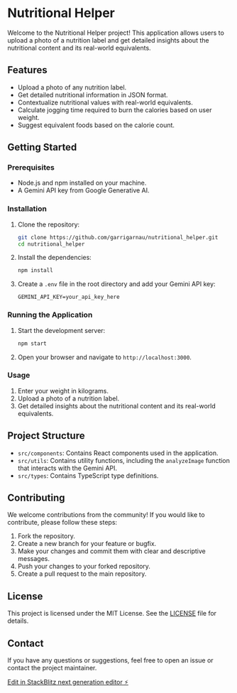 # Nutritional Helper

Welcome to the Nutritional Helper project! This application allows users to upload a photo of a nutrition label and get detailed insights about the nutritional content and its real-world equivalents.

## Features

- Upload a photo of any nutrition label.
- Get detailed nutritional information in JSON format.
- Contextualize nutritional values with real-world equivalents.
- Calculate jogging time required to burn the calories based on user weight.
- Suggest equivalent foods based on the calorie count.

## Getting Started

### Prerequisites

- Node.js and npm installed on your machine.
- A Gemini API key from Google Generative AI.

### Installation

1. Clone the repository:

   ```bash
   git clone https://github.com/garrigarnau/nutritional_helper.git
   cd nutritional_helper
   ```

2. Install the dependencies:

   ```bash
   npm install
   ```

3. Create a `.env` file in the root directory and add your Gemini API key:

   ```plaintext
   GEMINI_API_KEY=your_api_key_here
   ```

### Running the Application

1. Start the development server:

   ```bash
   npm start
   ```

2. Open your browser and navigate to `http://localhost:3000`.

### Usage

1. Enter your weight in kilograms.
2. Upload a photo of a nutrition label.
3. Get detailed insights about the nutritional content and its real-world equivalents.

## Project Structure

- `src/components`: Contains React components used in the application.
- `src/utils`: Contains utility functions, including the `analyzeImage` function that interacts with the Gemini API.
- `src/types`: Contains TypeScript type definitions.

## Contributing

We welcome contributions from the community! If you would like to contribute, please follow these steps:

1. Fork the repository.
2. Create a new branch for your feature or bugfix.
3. Make your changes and commit them with clear and descriptive messages.
4. Push your changes to your forked repository.
5. Create a pull request to the main repository.

## License

This project is licensed under the MIT License. See the [LICENSE](LICENSE) file for details.

## Contact

If you have any questions or suggestions, feel free to open an issue or contact the project maintainer.

[Edit in StackBlitz next generation editor ⚡️](https://stackblitz.com/~/github.com/garrigarnau/nutritional_helper)